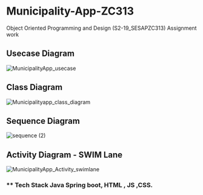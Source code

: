 # Municipality-App-ZC313
Object Oriented Programming and Design (S2-19_SESAPZC313) Assignment work

## Usecase Diagram

![MunicipalityApp_usecase](https://user-images.githubusercontent.com/23555312/83737755-0e522080-a671-11ea-9a16-054e9a5f7241.png)


## Class Diagram



![Municipalityapp_class_diagram](https://user-images.githubusercontent.com/23555312/84007163-93994600-a98d-11ea-997f-2fa6d2c7c9ff.png)


## Sequence Diagram
![sequence  (2)](https://user-images.githubusercontent.com/23555312/84156199-d8ed6e80-aa86-11ea-987c-15ba56c5963a.png)


## Activity Diagram - SWIM Lane

![MunicipalityApp_Activity_swimlane](https://user-images.githubusercontent.com/23555312/84153939-23212080-aa84-11ea-8778-0ef226eccc63.png)


### ** Tech Stack Java Spring boot, HTML , JS ,CSS.
